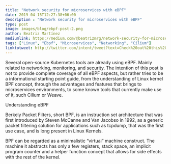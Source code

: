 ```yaml
---
title: "Network security for microservices with eBPF"
date: 2019-04-15T12:27:38+06:00
description : "Network security for microservices with eBPF"
type: post
image: images/blog/ebpf-post-2.png
author: Beatriz Martínez
mediumlink: https://medium.com/@beatrizmrg/network-security-for-microservices-with-ebpf-bis-478b40e7befa
tags: ["Linux", "Ebpf", "Microservices", "Networking", "Cilium"]
linktotweet: http://twitter.com/intent/tweet?text=Check%20out%20this%20post:%20“Network%20security%20for%20microservices%20with%20eBPF”%20by%20%40beatrizmrg%20%23ebpf&url=https://medium.com/@beatrizmrg/network-security-for-microservices-with-ebpf-bis-478b40e7befa
---
```

Several open-source Kubernetes tools are already using eBPF. Mainly related to networking, monitoring, and security.
The intention of this post is not to provide complete coverage of all eBPF aspects, but rather tries to be a informational starting point guide, from the understanding of Linux kernel BPF concept, through the advantages and features that brings to microservices environments, to some known tools that currently make use of it, such Cilium or Weave.

Understanding eBPF

Berkely Packet Filters, short BPF, is an instruction set architecture that was first introduced by Steven McCanne and Van Jacobso in 1992, as a generic packet filtering solution for applications such as tcpdump, that was the first use case, and is long present in Linux Kernels.

BPF can be regarded as a minimalistic “virtual” machine construct. The machine it abstracts has only a few registers, stack space, an implicit program counter and a helper function concept that allows for side effects with the rest of the kernel.